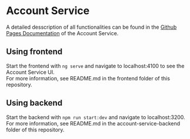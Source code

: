 # Account Service

A detailed desscription of all functionalities can be found in the [Github Pages Documentation](https://ccims.github.io/overview-and-documentation/account-service) of the Account Service. 

## Using frontend
Start the frontend with `ng serve` and navigate to localhost:4100 to see the Account Service UI. \
For more information, see README.md in the frontend folder of this repository.

## Using backend
Start the backend with `npm run start:dev` and navigate to localhost:3200. \
For more information, see README.md in the account-service-backend folder of this repository.
